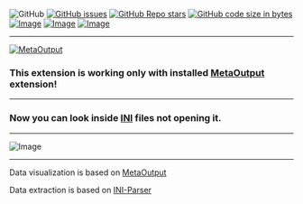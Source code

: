 ![GitHub](https://img.shields.io/github/license/viacheslav-lozinskyi/Preview-INI)
[![GitHub issues](https://img.shields.io/github/issues/viacheslav-lozinskyi/Preview-INI)](https://github.com/viacheslav-lozinskyi/Preview-INI/issues)
[![GitHub Repo stars](https://img.shields.io/github/stars/viacheslav-lozinskyi/Preview-INI)](https://github.com/viacheslav-lozinskyi/Preview-INI/stargazers)
[![GitHub code size in bytes](https://img.shields.io/github/languages/code-size/viacheslav-lozinskyi/Preview-INI)](https://github.com/viacheslav-lozinskyi/Preview-INI)
[![Image](https://img.shields.io/badge/VS-2022-blueviolet)](https://marketplace.visualstudio.com/items?itemName=ViacheslavLozinskyi.MetaOutput-2022)
[![Image](https://img.shields.io/badge/VS-2019-blueviolet)](https://marketplace.visualstudio.com/items?itemName=ViacheslavLozinskyi.MetaOutput-2019)
[![Image](https://img.shields.io/badge/VS-2017-blueviolet)](https://marketplace.visualstudio.com/items?itemName=ViacheslavLozinskyi.MetaOutput-2019)

---

[![MetaOutput](https://www.metaoutput.net/_functions/watch?nolocation=true&utm_source=github.com&utm_medium=referral&utm_campaign=view-on-github&utm_term=2022-02-09&utm_content=Preview-INI&source=GITHUB&size=128x128&project=Preview-INI&url=https://github.com/viacheslav-lozinskyi/Preview-INI)](https://www.metaoutput.net/)

### This extension is working only with installed [MetaOutput](https://www.metaoutput.net/) extension!

---

### Now you can look inside [INI](https://en.wikipedia.org/wiki/INI_file) files not opening it.

---

![Image](https://viacheslav-lozinskyi.github.io/Preview-INI/resource/video/Presentation1.gif)

---

Data visualization is based on [MetaOutput](https://www.metaoutput.net/)

Data extraction is based on [INI-Parser](https://github.com/rickyah/ini-parser)
